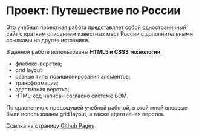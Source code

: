 # Проект: Путешествие по России

Это учебная проектная работа представляет собой одностраничный сайт с кратким описанием известных мест России с дополнительными ссылками на другие источники.

В данной работе использованы **HTML5 и CSS3 технологии**:
* флебокс-верстка;
* grid layout
* разные типы позиционирования элементов;
* трансформации;
* адаптивная верстка;
* HTML-код написан согласно системе БЭМ.

По сравнению с предыдушей учебной работой, в этой мной впервые были использованы grid layout, а также адаптивная верстка.

Ссылка на страницу [Github Pages](https://izabellach.github.io/russian-travel)
